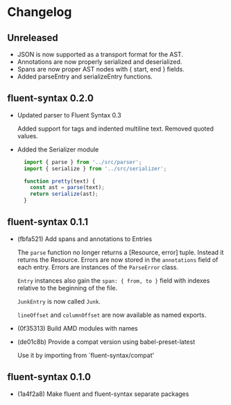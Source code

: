 # Changelog

## Unreleased

  - JSON is now supported as a transport format for the AST.
  - Annotations are now properly serialized and deserialized.
  - Spans are now proper AST nodes with { start, end } fields.
  - Added parseEntry and serializeEntry functions.

## fluent-syntax 0.2.0

  - Updated parser to Fluent Syntax 0.3

    Added support for tags and indented multiline text. Removed quoted values.

  - Added the Serializer module

    ```javascript
      import { parse } from '../src/parser';
      import { serialize } from '../src/serializer';

      function pretty(text) {
        const ast = parse(text);
        return serialize(ast);
      }
    ```


## fluent-syntax 0.1.1

  - (fbfa521) Add spans and annotations to Entries

    The `parse` function no longer returns a [Resource, error] tuple. Instead
    it returns the Resource.  Errors are now stored in the `annotations` field
    of each entry.  Errors are instances of the `ParseError` class.

    `Entry` instances also gain the `span: { from, to }` field with indexes
    relative to the beginning of the file.

    `JunkEntry` is now called `Junk`.

    `lineOffset` and `columnOffset` are now available as named exports.

  - (0f35313) Build AMD modules with names
  - (de01c8b) Provide a compat version using babel-preset-latest

    Use it by importing from `fluent-syntax/compat'

## fluent-syntax 0.1.0

  - (1a4f2a8) Make fluent and fluent-syntax separate packages
